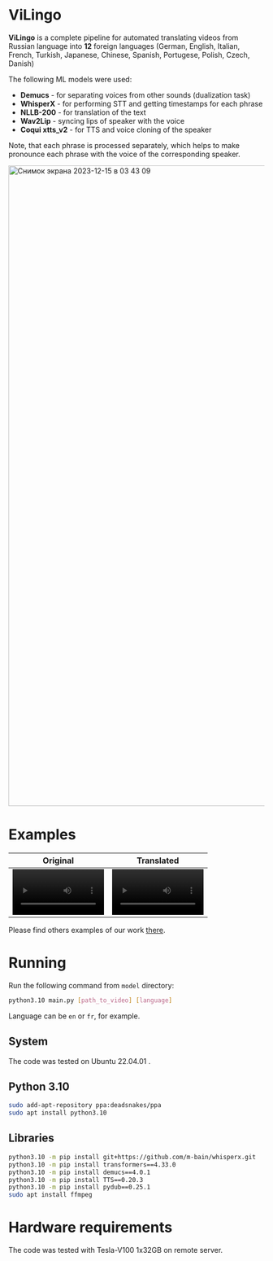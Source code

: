 # ViLingo

**ViLingo** is a complete pipeline for automated translating videos from Russian language into **12** foreign languages (German, English, Italian, French, Turkish, Japanese, Chinese, Spanish, Portugese, Polish, Czech, Danish)


The following ML models were used:
* **Demucs** - for separating voices from other sounds (dualization task)
* **WhisperX** - for performing STT and getting timestamps for each phrase
* **NLLB-200** - for translation of the text
* **Wav2Lip** - syncing lips of speaker with the voice 
* **Coqui xtts_v2** - for TTS and voice cloning of the speaker

Note, that each phrase is processed separately, which helps to make pronounce each phrase with the voice of 
the corresponding speaker.

<img width="1259" alt="Снимок экрана 2023-12-15 в 03 43 09" src="https://github.com/inspired99/ViLingo/assets/64794482/f4f7e612-0cd1-4a33-a6cd-ea5c1224b39b">


# Examples


Original | Translated
:-: | :-:
<video src='https://github.com/inspired99/ViLingo/assets/64794482/7628af57-c6da-4ded-a3f5-92c4eab79838' width=180/> | <video src='https://github.com/inspired99/ViLingo/assets/64794482/2f911bd3-8dc5-444c-abf4-004bd7b6a10d' width=180/>


Please find others examples of our work
[there](https://drive.google.com/drive/folders/1LqOT3hCsz6AI9shP1lP4ya5DxC1VzaW-?usp=drive_link).

# Running

Run the following command from `model` directory:
```bash
python3.10 main.py [path_to_video] [language]
```

Language can be `en` or `fr`, for example.

## System

The code was tested on Ubuntu 22.04.01 .

## Python 3.10

```bash
sudo add-apt-repository ppa:deadsnakes/ppa
sudo apt install python3.10
```

## Libraries

```bash
python3.10 -m pip install git+https://github.com/m-bain/whisperx.git
python3.10 -m pip install transformers==4.33.0
python3.10 -m pip install demucs==4.0.1
python3.10 -m pip install TTS==0.20.3
python3.10 -m pip install pydub==0.25.1
sudo apt install ffmpeg
```

# Hardware requirements

The code was tested with Tesla-V100 1x32GB on remote server.
